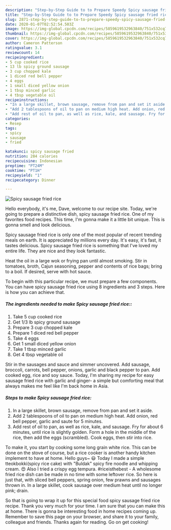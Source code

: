 ```yaml
---
description: "Step-by-Step Guide to to Prepare Speedy Spicy sausage fried rice"
title: "Step-by-Step Guide to to Prepare Speedy Spicy sausage fried rice"
slug: 2871-step-by-step-guide-to-to-prepare-speedy-spicy-sausage-fried-rice
date: 2020-01-07T02:52:54.503Z
image: https://img-global.cpcdn.com/recipes/5859619532963840/751x532cq70/spicy-sausage-fried-rice-recipe-main-photo.jpg
thumbnail: https://img-global.cpcdn.com/recipes/5859619532963840/751x532cq70/spicy-sausage-fried-rice-recipe-main-photo.jpg
cover: https://img-global.cpcdn.com/recipes/5859619532963840/751x532cq70/spicy-sausage-fried-rice-recipe-main-photo.jpg
author: Cameron Patterson
ratingvalue: 3.1
reviewcount: 14
recipeingredient:
- 5 cup cooked rice
- 13 lb spicy ground sausage
- 3 cup chopped kale
- 1 diced red bell pepper
- 4 eggs
- 1 small diced yellow onion
- 1 tbsp minced garlic
- 4 tbsp vegetable oil
recipeinstructions:
- "In a large skillet, brown sausage, remove from pan and set it aside."
- "Add 2 tablespoons of oil to pan on medium high heat. Add onion, red bell pepper, garlic and saute for 5 minutes."
- "Add rest of oil to pan, as well as rice, kale, and sausage. Fry for about 6 minutes, until rice is slightly golden. Form a hole in the middle of the rice, then add the eggs (scrambled). Cook eggs, then stir into rice."
categories:
- Resep
tags:
- spicy
- sausage
- fried

katakunci: spicy sausage fried
nutrition: 284 calories
recipecuisine: Indonesian
preptime: "PT24M"
cooktime: "PT1H"
recipeyield: "1"
recipecategory: Dinner

---
```



![Spicy sausage fried rice](https://img-global.cpcdn.com/recipes/5859619532963840/751x532cq70/spicy-sausage-fried-rice-recipe-main-photo.jpg)

Hello everybody, it's me, Dave, welcome to our recipe site. Today, we're going to prepare a distinctive dish, spicy sausage fried rice. One of my favorites food recipes. This time, I'm gonna make it a little bit unique. This is gonna smell and look delicious.

Spicy sausage fried rice is only one of the most popular of recent trending meals on earth. It is appreciated by millions every day. It's easy, it's fast, it tastes delicious. Spicy sausage fried rice is something that I've loved my entire life. They are nice and they look fantastic.

Heat the oil in a large wok or frying pan until almost smoking. Stir in tomatoes, broth, Cajun seasoning, pepper and contents of rice bags; bring to a boil. If desired, serve with hot sauce.


To begin with this particular recipe, we must prepare a few components. You can have spicy sausage fried rice using 8 ingredients and 3 steps. Here is how you can achieve that.

##### The ingredients needed to make Spicy sausage fried rice::

1. Take 5 cup cooked rice
1. Get 1/3 lb spicy ground sausage
1. Prepare 3 cup chopped kale
1. Prepare 1 diced red bell pepper
1. Take 4 eggs
1. Get 1 small diced yellow onion
1. Take 1 tbsp minced garlic
1. Get 4 tbsp vegetable oil


Stir in the sausages and sauce and simmer uncovered. Add sausage, broccoli, carrots, bell pepper, onions, garlic and black pepper to pan. Add cooked egg, rice and soy sauce. Today, I&#39;m sharing my recipe for easy sausage fried rice with garlic and ginger- a simple but comforting meal that always makes me feel like I&#39;m back home in Asia. 

##### Steps to make Spicy sausage fried rice:

1. In a large skillet, brown sausage, remove from pan and set it aside.
1. Add 2 tablespoons of oil to pan on medium high heat. Add onion, red bell pepper, garlic and saute for 5 minutes.
1. Add rest of oil to pan, as well as rice, kale, and sausage. Fry for about 6 minutes, until rice is slightly golden. Form a hole in the middle of the rice, then add the eggs (scrambled). Cook eggs, then stir into rice.


To make it, you start by cooking some long grain white rice. This can be done on the stove of course, but a rice cooker is another handy kitchen implement to have at home. Hello guys~ 😃 Today I made a simple tteokbokki(spicy rice cake) with &#34;Buldak&#34; spicy fire noodle and whipping cream. 😍 Also I tried a crispy egg tempura. #riceisthebest - A wholesome fried rice dish can be made in no time with some leftover rice. So here is just that, with sliced bell peppers, spring onion, few prawns and sausages thrown in. In a large skillet, cook sausage over medium heat until no longer pink; drain. 

So that is going to wrap it up for this special food spicy sausage fried rice recipe. Thank you very much for your time. I am sure that you can make this at home. There is gonna be interesting food in home recipes coming up. Remember to save this page on your browser, and share it to your family, colleague and friends. Thanks again for reading. Go on get cooking!
